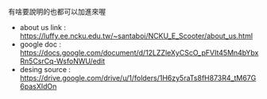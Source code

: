 有啥要說明的也都可以加進來喔
* about us link : https://luffy.ee.ncku.edu.tw/~santaboi/NCKU_E_Scooter/about_us.html
* google doc : https://docs.google.com/document/d/12LZZleXyCScO_pFVIt45Mn4bYbxRn5CsrCq-WsfoNWU/edit
* desing source : https://drive.google.com/drive/u/1/folders/1H6zy5raTs8fH873R4_tM67G6pasXIdOn